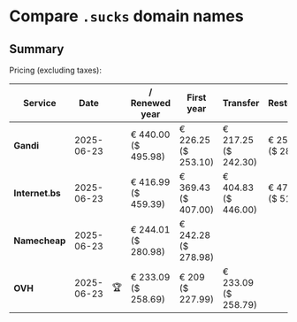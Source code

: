 # Compare `.sucks` domain names

## Summary

Pricing (excluding taxes):

| Service | Date |  | / Renewed year | First year | Transfer | Restoration |
|--|--|--|--|--|--|--|
| **Gandi** | 2025-06-23 |  | € 440.00<br>($ 495.98) | € 226.25<br>($ 253.10) | € 217.25<br>($ 242.30) | € 253.55<br>($ 283.09) |
| **Internet.bs** | 2025-06-23 |  | € 416.99<br>($ 459.39) | € 369.43<br>($ 407.00) | € 404.83<br>($ 446.00) | € 471.49<br>($ 519.39) |
| **Namecheap** | 2025-06-23 |  | € 244.01<br>($ 280.98) | € 242.28<br>($ 278.98) |  |  |
| **OVH** | 2025-06-23 | 🏆 | € 233.09<br>($ 258.69) | € 209<br>($ 227.99) | € 233.09<br>($ 258.79) |  |
